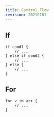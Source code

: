 ```yaml
---
title: Control Flow
revision: 20210101
---
```


## If

```
if cond1 {
    // ...
} else if cond2 {
    // ...
} else {
    // ...
}
```

## For

```
for v in arr {
    // ...
}
```
